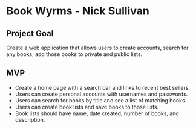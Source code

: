 # Book Wyrms - Nick Sullivan

## Project Goal
Create a web application that allows users to create accounts, search for any books, add those books to private and public lists.

## MVP
* Create a home page with a search bar and links to recent best sellers.
* Users can create personal accounts with usernames and passwords.
* Users can search for books by title and see a list of matching books.
* Users can create book lists and save books to those lists.
* Book lists should have name, date created, number of books, and description.